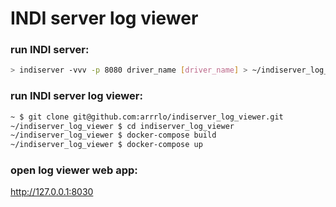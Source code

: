 # INDI server log viewer  

### run INDI server:  

```bash
> indiserver -vvv -p 8080 driver_name [driver_name] > ~/indiserver_log_viewer/indiserver_log_viewer/logs/indiserver.log 2>&1
```

### run INDI server log viewer:  

```bash
~ $ git clone git@github.com:arrrlo/indiserver_log_viewer.git
~/indiserver_log_viewer $ cd indiserver_log_viewer
~/indiserver_log_viewer $ docker-compose build
~/indiserver_log_viewer $ docker-compose up
```

### open log viewer web app:  

http://127.0.0.1:8030  

